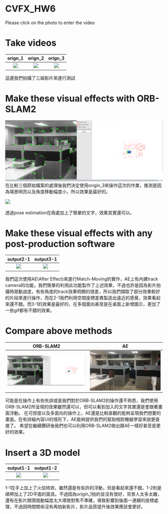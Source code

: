 # CVFX_HW6
 Please click on the photo to enter the video
  # Take videos
  
  | orign_1        | orign_2        | orign_3  |
  | :-------------: |:-------------:| :-----:|
  | [![](http://img.youtube.com/vi/TYtgs9knkJ4/0.jpg)](http://www.youtube.com/watch?v=TYtgs9knkJ4 "")   | [![](http://img.youtube.com/vi/21RdlwbpWR0/0.jpg)](http://www.youtube.com/watch?v=21RdlwbpWR0 "")      | [![](http://img.youtube.com/vi/dLcWU2yw-xY/0.jpg)](http://www.youtube.com/watch?v=dLcWU2yw-xY "") |
  
  這邊我們拍攝了三組影片來進行測試
  

  
  # Make these visual effects with ORB-SLAM2
  
  ![image](https://github.com/CharlieYao1996/CVFX_HW6/blob/master/screenshot.png?raw=true)
  在比較三個原始檔案的處理後我們決定使用origin_3來操作這次的作業，推測是因為場景明亮以及角度移動幅度小，所以效果是最好的。
  
  [![](http://img.youtube.com/vi/dRe9nTqHgRA/0.jpg)](http://www.youtube.com/watch?v=dRe9nTqHgRA "")
  
  透過pose estimation在兩處加上了簡單的文字，效果其實還可以。
  
  # Make these visual effects with any post-production software
  
| output2-1        | output3-1     | 
| :-------------: |:-------------:| 
| [![](http://img.youtube.com/vi/gPdjCcPHROo/0.jpg)](http://www.youtube.com/watch?v=gPdjCcPHROo "")       |[![](http://img.youtube.com/vi/7O5jF0ynfUc/0.jpg)](http://www.youtube.com/watch?v=7O5jF0ynfUc "") |
  
  
我們這次使用AE(After Effect)來進行Match-Moving的實作，AE上有內建track camera的功能，我們簡單的利用此功能製作了上述效果，不過也許是因為影片拍攝時晃動過度，有些角度的track效果明顯的很差，所以我們擷取了部分效果較好的片段來進行操作，而在2-1我們利用空間座標差異製造出遠近的感覺，效果看起來還不錯。而3-1的效果是最好的，在多個面向甚至是在桌面上新增圖示，更加了一些gif都有不錯的效果。
  
  
  # Compare above methods
  
| ORB-SLAM2      | AE     | 
| :-------------: |:-------------:| 
| ![image](https://github.com/CharlieYao1996/CVFX_HW6/blob/master/screenshot.png?raw=true)       |![image](https://github.com/CharlieYao1996/CVFX_HW6/blob/master/ScreenShot_3.png?raw=true) |
  
  
  可能是在操作上有些失誤或是我們對於ORB-SLAM2的操作還不熟悉，我們使用ORB-SLAM2所呈現的效果雖然還可以，但可以看到加入的文字其實還是會跟著畫面浮動。
  在可控度以及多面向的操作上，AE還是比較直觀的能夠呈現我們想要的畫面。在有詳細內容UI的情形下，AE能夠提供我們的幫助相對機器學習來說更直接了。
  希望在繼續鑽研後我們也可以利用ORB-SLAM2做出跟AE一樣好甚至是更好的效果。
 
  
  # Insert a 3D model
  
  | output1-1        |   output1-2   | 
  | :-------------: |:-------------:| 
  | [![](http://img.youtube.com/vi/aKZJNS_WkwM/0.jpg)](http://www.youtube.com/watch?v=aKZJNS_WkwM "")        |   [![](http://img.youtube.com/vi/eEKa6103t0A/0.jpg)](http://www.youtube.com/watch?v=eEKa6103t0A "")      |
  
  1-1在手上加上了火焰特效，雖然還是有些許的浮動，但是看起來還不錯，1-2則是順帶加上了2D平面的面具。不過因為origin_1拍的並沒有很好，背景人太多太雜，還有在影片開頭晃動幅度太大導致對焦不準確，導致影響到後面一連續的座標處理，不過因時間關係沒有再拍新影片，影片品質提升後效果應該會更好。

  


